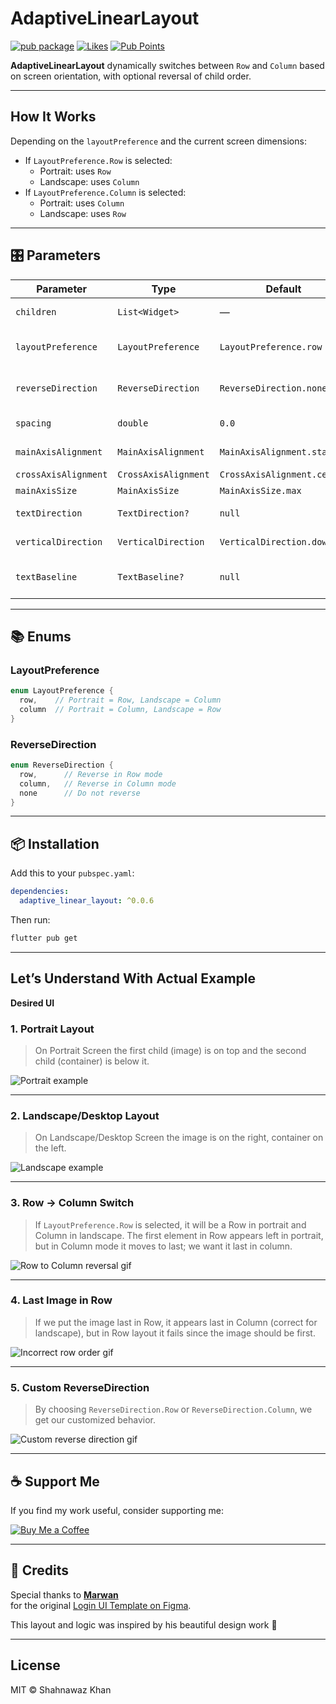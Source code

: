 
# AdaptiveLinearLayout

[![pub package](https://img.shields.io/pub/v/adaptive_linear_layou.svg?logo=dart)](https://pub.dev/packages/adaptive_linear_layou)
[![Likes](https://img.shields.io/pub/likes/adaptive_linear_layou?logo=dart)](https://pub.dev/packages/adaptive_linear_layou)
[![Pub Points](https://img.shields.io/pub/points/adaptive_linear_layou?logo=dart)](https://pub.dev/packages/adaptive_linear_layou)

**AdaptiveLinearLayout** dynamically switches between `Row` and `Column` based on screen orientation, with optional reversal of child order.

---

## How It Works

Depending on the `layoutPreference` and the current screen dimensions:

- If `LayoutPreference.Row` is selected:
  - Portrait: uses `Row`
  - Landscape: uses `Column`
- If `LayoutPreference.Column` is selected:
  - Portrait: uses `Column`
  - Landscape: uses `Row`

---

## 🎛️ Parameters

| Parameter              | Type                    | Default                   | Description                                      |
|------------------------|-------------------------|---------------------------|--------------------------------------------------|
| `children`             | `List<Widget>`          | —                         | Required list of widgets                        |
| `layoutPreference`     | `LayoutPreference`      | `LayoutPreference.row`    | Which layout to prefer in portrait mode         |
| `reverseDirection`     | `ReverseDirection`      | `ReverseDirection.none`   | Whether to reverse child order                  |
| `spacing`              | `double`                | `0.0`                     | Space between children                          |
| `mainAxisAlignment`    | `MainAxisAlignment`     | `MainAxisAlignment.start` | Horizontal/vertical alignment                   |
| `crossAxisAlignment`   | `CrossAxisAlignment`    | `CrossAxisAlignment.center` | Cross alignment                                |
| `mainAxisSize`         | `MainAxisSize`          | `MainAxisSize.max`        | Main axis size                                  |
| `textDirection`        | `TextDirection?`        | `null`                    | Row layout text direction                       |
| `verticalDirection`    | `VerticalDirection`     | `VerticalDirection.down`  | Column layout direction                         |
| `textBaseline`         | `TextBaseline?`         | `null`                    | Text baseline (for alignment if needed)         |

---

## 📚 Enums

### LayoutPreference

```dart
enum LayoutPreference {
  row,    // Portrait = Row, Landscape = Column
  column  // Portrait = Column, Landscape = Row
}
```

### ReverseDirection

```dart
enum ReverseDirection {
  row,      // Reverse in Row mode
  column,   // Reverse in Column mode
  none      // Do not reverse
}
```

---

## 📦 Installation

Add this to your `pubspec.yaml`:

```yaml
dependencies:
  adaptive_linear_layout: ^0.0.6
```

Then run:

```bash
flutter pub get
```

---


## Let’s Understand With Actual Example

**Desired UI**

### 1. Portrait Layout
> On Portrait Screen the first child (image) is on top and the second child (container) is below it.

![Portrait example](example/screenshots/Mobile.jpg)

---

### 2. Landscape/Desktop Layout
> On Landscape/Desktop Screen the image is on the right, container on the left.

![Landscape example](example/screenshots/MobileLandscape.jpg)

---

### 3. Row -> Column Switch
> If `LayoutPreference.Row` is selected, it will be a Row in portrait and Column in landscape. The first element in Row appears left in portrait, but in Column mode it moves to last; we want it last in column.

![Row to Column reversal gif](example/screenshots/ChildPlaced1st.gif)
  
---

### 4. Last Image in Row
> If we put the image last in Row, it appears last in Column (correct for landscape), but in Row layout it fails since the image should be first.

![Incorrect row order gif](example/screenshots/ChildPlacedLast.gif)

---

### 5. Custom ReverseDirection
> By choosing `ReverseDirection.Row` or `ReverseDirection.Column`, we get our customized behavior.

![Custom reverse direction gif](example/screenshots/DesiredOutput.gif)

---

## ☕ Support Me

If you find my work useful, consider supporting me:

[![Buy Me a Coffee](https://img.shields.io/badge/Buy_Me_a_Coffee-FFDD00?style=for-the-badge&logo=buy-me-a-coffee&logoColor=black)](https://buymeacoffee.com/shahnawazsx)

---

## 🙏 Credits

Special thanks to [**Marwan**](https://www.figma.com/@MMarwan?fuid=1518655903515858290)  
for the original [Login UI Template on Figma](https://www.figma.com/design/Q9MAaLfWaffLHsjQlKY2ey/Login-Page--Community-).

This layout and logic was inspired by his beautiful design work 💙

---

## License

MIT © Shahnawaz Khan
